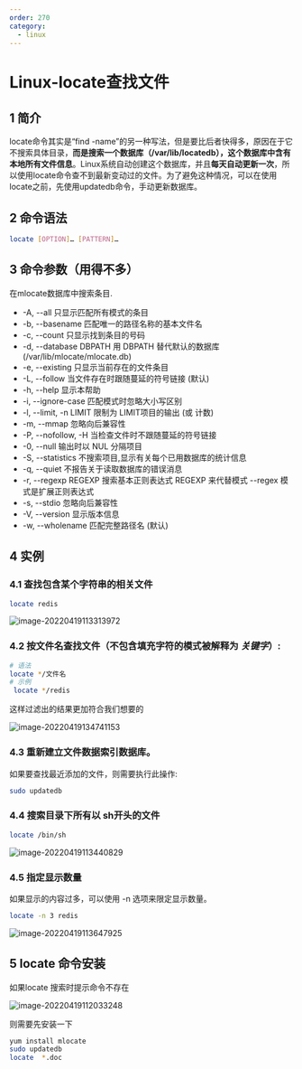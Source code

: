 ```yaml
---
order: 270
category:
  - linux
---
```


# Linux-locate查找文件

## 1 简介

locate命令其实是“find -name”的另一种写法，但是要比后者快得多，原因在于它不搜索具体目录，**而是搜索一个数据库（/var/lib/locatedb），这个数据库中含有本地所有文件信息**。Linux系统自动创建这个数据库，并且**每天自动更新一次**，所以使用locate命令查不到最新变动过的文件。为了避免这种情况，可以在使用locate之前，先使用updatedb命令，手动更新数据库。

## 2 命令语法

```bash
locate [OPTION]… [PATTERN]…
```

## 3 命令参数（用得不多）

在mlocate数据库中搜索条目.

- -A, --all   只显示匹配所有模式的条目
-  -b, --basename     匹配唯一的路径名称的基本文件名
-  -c, --count      只显示找到条目的号码
-  -d, --database DBPATH 用 DBPATH 替代默认的数据库(/var/lib/mlocate/mlocate.db)
-  -e, --existing     只显示当前存在的文件条目
-  -L, --follow      当文件存在时跟随蔓延的符号链接 (默认)
- -h, --help       显示本帮助
-  -i, --ignore-case   匹配模式时忽略大小写区别
-  -l, --limit, -n LIMIT 限制为 LIMIT项目的输出 (或 计数) 
-  -m, --mmap       忽略向后兼容性
-  -P, --nofollow, -H   当检查文件时不跟随蔓延的符号链接
-  -0, --null       输出时以 NUL 分隔项目
-  -S, --statistics    不搜索项目,显示有关每个已用数据库的统计信息
-  -q, --quiet      不报告关于读取数据库的错误消息
-  -r, --regexp REGEXP  搜索基本正则表达式 REGEXP 来代替模式
     --regex      模式是扩展正则表达式
-  -s, --stdio      忽略向后兼容性
-  -V, --version     显示版本信息
- -w, --wholename    匹配完整路径名 (默认)

## 4 实例

### 4.1 查找包含某个字符串的相关文件

```bash
locate redis
```

![image-20220419113313972](https://abelsun-1256449468.cos.ap-beijing.myqcloud.com/image/image-20220419113313972.png)

### 4.2 按文件名查找文件（不包含填充字符的模式被解释为 *关键字*）:

```bash
# 语法
locate */文件名
# 示例
 locate */redis
```

这样过滤出的结果更加符合我们想要的

![image-20220419134741153](https://abelsun-1256449468.cos.ap-beijing.myqcloud.com/image/image-20220419134741153.png)

### 4.3 重新建立文件数据索引数据库。

如果要查找最近添加的文件，则需要执行此操作:

```bash
sudo updatedb
```

### 4.4 搜索目录下所有以 sh开头的文件

```bash
locate /bin/sh
```



![image-20220419113440829](https://abelsun-1256449468.cos.ap-beijing.myqcloud.com/image/image-20220419113440829.png)

### 4.5 指定显示数量

如果显示的内容过多，可以使用 -n 选项来限定显示数量。

```bash
locate -n 3 redis
```

![image-20220419113647925](https://abelsun-1256449468.cos.ap-beijing.myqcloud.com/image/image-20220419113647925.png)

## 5 locate 命令安装

如果locate 搜索时提示命令不存在

![image-20220419112033248](https://abelsun-1256449468.cos.ap-beijing.myqcloud.com/image/image-20220419112033248.png)

则需要先安装一下

```bash
yum install mlocate
sudo updatedb
locate  *.doc
```

